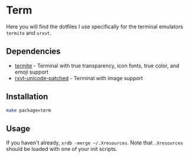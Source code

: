 # Term

Here you will find the dotfiles I use specifically for the terminal emulators `termite` and `urxvt`.

## Dependencies

- [termite][termite] - Terminal with true transparency, icon fonts, true color, and emoji support
- [rxvt-unicode-patched][rxvt-unicode-patched] - Terminal with image support

## Installation

```sh
make package=term
```

## Usage

If you haven't already, `xrdb -merge ~/.Xresources`. Note that `.Xresources` should be loaded with one of your init scripts.

[termite]: https://www.archlinux.org/packages/community/x86_64/termite/
[rxvt-unicode-patched]: https://aur.archlinux.org/packages/rxvt-unicode-patched/
